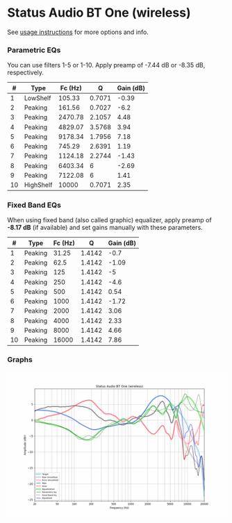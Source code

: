 # Status Audio BT One (wireless)
See [usage instructions](https://github.com/jaakkopasanen/AutoEq#usage) for more options and info.

### Parametric EQs
You can use filters 1-5 or 1-10. Apply preamp of -7.44 dB or -8.35 dB, respectively.

|   # | Type      |   Fc (Hz) |      Q |   Gain (dB) |
|-----|-----------|-----------|--------|-------------|
|   1 | LowShelf  |    105.33 | 0.7071 |       -0.39 |
|   2 | Peaking   |    161.56 | 0.7027 |       -6.2  |
|   3 | Peaking   |   2470.78 | 2.1057 |        4.48 |
|   4 | Peaking   |   4829.07 | 3.5768 |        3.94 |
|   5 | Peaking   |   9178.34 | 1.7956 |        7.18 |
|   6 | Peaking   |    745.29 | 2.6391 |        1.19 |
|   7 | Peaking   |   1124.18 | 2.2744 |       -1.43 |
|   8 | Peaking   |   6403.34 | 6      |       -2.69 |
|   9 | Peaking   |   7122.08 | 6      |        1.41 |
|  10 | HighShelf |  10000    | 0.7071 |        2.35 |

### Fixed Band EQs
When using fixed band (also called graphic) equalizer, apply preamp of **-8.17 dB** (if available) and set gains manually with these parameters.

|   # | Type    |   Fc (Hz) |      Q |   Gain (dB) |
|-----|---------|-----------|--------|-------------|
|   1 | Peaking |     31.25 | 1.4142 |       -0.7  |
|   2 | Peaking |     62.5  | 1.4142 |       -1.09 |
|   3 | Peaking |    125    | 1.4142 |       -5    |
|   4 | Peaking |    250    | 1.4142 |       -4.6  |
|   5 | Peaking |    500    | 1.4142 |        0.54 |
|   6 | Peaking |   1000    | 1.4142 |       -1.72 |
|   7 | Peaking |   2000    | 1.4142 |        3.06 |
|   8 | Peaking |   4000    | 1.4142 |        2.33 |
|   9 | Peaking |   8000    | 1.4142 |        4.66 |
|  10 | Peaking |  16000    | 1.4142 |        7.86 |

### Graphs
![](./Status%20Audio%20BT%20One%20(wireless).png)
